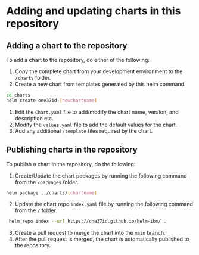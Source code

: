 # Adding and updating charts in this repository

## Adding a chart to the repository

To add a chart to the repository, do either of the following:

 1. Copy the complete chart from your development environment to the `/charts` folder.
 2. Create a new chart from templates generated by this helm command.

``` bash
cd charts
helm create one37id-[newchartname]
```

 1. Edit the `Chart.yaml` file to add/modify the chart name, version, and description etc.
 2. Modify the `values.yaml` file to add the default values for the chart.
 3. Add any additional `/template` files required by the chart.

## Publishing charts in the repository

To publish a chart in the repository, do the following:
 1. Create/Update the chart packages by running the following command from the `/packages` folder.

 ``` bash
 helm package ../charts/[chartname]
 ```

 2. Update the chart repo `index.yaml` file by running the following command from the `/` folder.

 ``` bash
  helm repo index --url https://one37id.github.io/helm-ibm/ .
 ```

 3. Create a pull request to merge the chart into the `main` branch.
 4. After the pull request is merged, the chart is automatically published to the repository.
